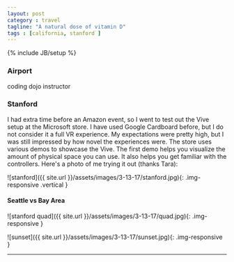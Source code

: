 ```yaml
---
layout: post
category : travel
tagline: "A natural dose of vitamin D"
tags : [california, stanford ]
---
```

{% include JB/setup %}

### Airport

coding dojo instructor

### Stanford

I had extra time before an Amazon event, so I went to test out the Vive setup at the Microsoft store. I have used Google Cardboard before, but I do not consider it a full VR experience. My expectations were pretty high, but I was still impressed by how novel the experiences were. The store uses various demos to showcase the Vive. The first demo helps you visualize the amount of physical space you can use. It also helps you get familiar with the controllers. Here's a photo of me trying it out (thanks Tara):

![stanford]({{ site.url }}/assets/images/3-13-17/stanford.jpg){: .img-responsive .vertical }

#### Seattle vs Bay Area

![stanford quad]({{ site.url }}/assets/images/3-13-17/quad.jpg){: .img-responsive }

![sunset]({{ site.url }}/assets/images/3-13-17/sunset.jpg){: .img-responsive }


---
